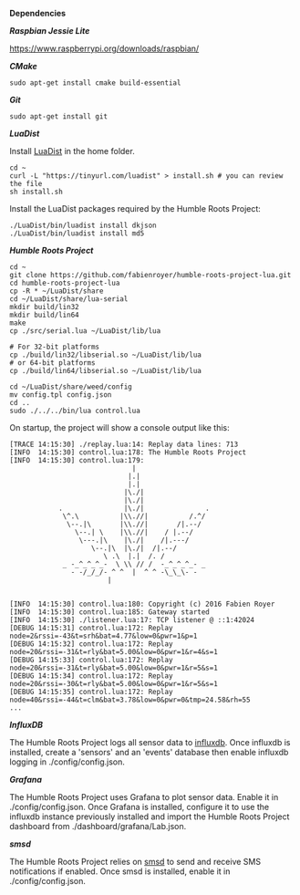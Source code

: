 **Dependencies**

***Raspbian Jessie Lite***

https://www.raspberrypi.org/downloads/raspbian/

***CMake***

```
sudo apt-get install cmake build-essential
```

***Git***

```
sudo apt-get install git
```

***LuaDist***

Install [LuaDist](http://luadist.org/) in the home folder.

```
cd ~
curl -L "https://tinyurl.com/luadist" > install.sh # you can review the file
sh install.sh
```

Install the LuaDist packages required by the Humble Roots Project:

```
./LuaDist/bin/luadist install dkjson
./LuaDist/bin/luadist install md5
```

***Humble Roots Project***

```
cd ~
git clone https://github.com/fabienroyer/humble-roots-project-lua.git
cd humble-roots-project-lua
cp -R * ~/LuaDist/share
cd ~/LuaDist/share/lua-serial
mkdir build/lin32
mkdir build/lin64
make
cp ./src/serial.lua ~/LuaDist/lib/lua

# For 32-bit platforms
cp ./build/lin32/libserial.so ~/LuaDist/lib/lua
# or 64-bit platforms
cp ./build/lin64/libserial.so ~/LuaDist/lib/lua

cd ~/LuaDist/share/weed/config
mv config.tpl config.json
cd ..
sudo ./../../bin/lua control.lua
```

On startup, the project will show a console output like this:

```
[TRACE 14:15:30] ./replay.lua:14: Replay data lines: 713
[INFO  14:15:30] control.lua:178: The Humble Roots Project
[INFO  14:15:30] control.lua:179: 
			                  |
			                 |.|
			                 |.|
			                |\./|
			                |\./|
			.               |\./|               .
			 \^.\          |\\.//|          /.^/
			  \--.|\       |\\.//|       /|.--/
			    \--.| \    |\\.//|    / |.--/
			     \---.|\    |\./|    /|.---/
			        \--.|\  |\./|  /|.--/
			           \ .\  |.|  /. /
			 _ -_^_^_^_-  \ \\ // /  -_^_^_^_- _
			   - -/_/_/- ^ ^  |  ^ ^ -\_\_\- -
					  	|


[INFO  14:15:30] control.lua:180: Copyright (c) 2016 Fabien Royer
[INFO  14:15:30] control.lua:185: Gateway started
[INFO  14:15:30] ./listener.lua:17: TCP listener @ ::1:42024
[DEBUG 14:15:31] control.lua:172: Replay node=2&rssi=-43&t=srh&bat=4.77&low=0&pwr=1&p=1
[DEBUG 14:15:32] control.lua:172: Replay node=20&rssi=-31&t=rly&bat=5.00&low=0&pwr=1&r=4&s=1
[DEBUG 14:15:33] control.lua:172: Replay node=20&rssi=-31&t=rly&bat=5.00&low=0&pwr=1&r=5&s=1
[DEBUG 14:15:34] control.lua:172: Replay node=20&rssi=-30&t=rly&bat=5.00&low=0&pwr=1&r=5&s=1
[DEBUG 14:15:35] control.lua:172: Replay node=40&rssi=-44&t=clm&bat=3.78&low=0&pwr=0&tmp=24.58&rh=55
...
```

***InfluxDB***

The Humble Roots Project logs all sensor data to [influxdb](https://influxdata.com/time-series-platform/influxdb/).
Once influxdb is installed, create a 'sensors' and an 'events' database then enable influxdb logging in ./config/config.json.

***Grafana***

The Humble Roots Project uses Grafana to plot sensor data. Enable it in ./config/config.json.
Once Grafana is installed, configure it to use the influxdb instance previously installed and import the
Humble Roots Project dashboard from ./dashboard/grafana/Lab.json.

***smsd***

The Humble Roots Project relies on [smsd](http://smstools3.kekekasvi.com/) to send and receive SMS notifications if enabled.
Once smsd is installed, enable it in ./config/config.json.

